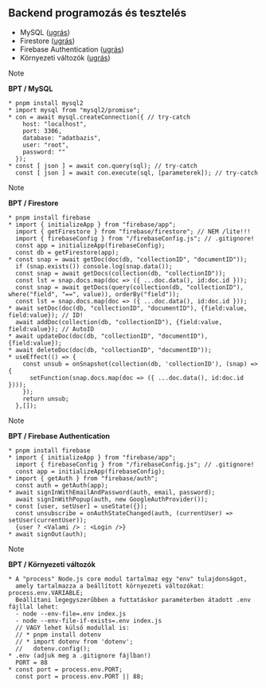 ## Backend programozás és tesztelés
- MySQL ([ugrás](#bpt_mysql))
- Firestore ([ugrás](#bpt_firestore))
- Firebase Authentication ([ugrás](#bpt_firebase_auth))
- Környezeti változók ([ugrás](#bpt_environment))

<a name="bpt_mysql"></a>
> [!NOTE]
> **BPT / MySQL**

```
* pnpm install mysql2
* import mysql from "mysql2/promise";
* con = await mysql.createConnection({ // try-catch
    host: "localhost",
    port: 3306,
    database: "adatbazis",
    user: "root",
    password: ""
  });
* const [ json ] = await con.query(sql); // try-catch
  const [ json ] = await con.execute(sql, [parameterek]); // try-catch
```

<a name="bpt_firestore"></a>
> [!NOTE]
> **BPT / Firestore**

```
* pnpm install firebase
* import { initializeApp } from "firebase/app";
  import { getFirestore } from "firebase/firestore"; // NEM /lite!!!
  import { firebaseConfig } from "/firebaseConfig.js"; // .gitignore!
  const app = initializeApp(firebaseConfig);
  const db = getFirestore(app);
* const snap = await getDoc(doc(db, "collectionID", "documentID"));
  if (snap.exists()) console.log(snap.data());
  const snap = await getDocs(collection(db, "collectionID"));
  const lst = snap.docs.map(doc => ({ ...doc.data(), id:doc.id }));
  const snap = await getDocs(query(collection(db, "collectionID"), where("field", "==", value)), orderBy("field"));
  const lst = snap.docs.map(doc => ({ ...doc.data(), id:doc.id }));
* await setDoc(doc(db, "collectionID", "documentID"), {field:value, field:value}); // ID!
  await addDoc(collection(db, "collectionID"), {field:value, field:value}); // AutoID
* await updateDoc(doc(db, "collectionID", "documentID"), {field:value});
* await deleteDoc(doc(db, "collectionID", "documentID"));
* useEffect(() => {
    const unsub = onSnapshot(collection(db, 'collectionID'), (snap) => {
      setFunction(snap.docs.map(doc => ({ ...doc.data(), id:doc.id })));
    });
    return unsub;
  },[]);
```

<a name="bpt_environment"></a>
> [!NOTE]
> **BPT / Firebase Authentication**

```
* pnpm install firebase
* import { initializeApp } from "firebase/app";
  import { firebaseConfig } from "/firebaseConfig.js"; // .gitignore!
  const app = initializeApp(firebaseConfig);
* import { getAuth } from "firebase/auth";
  const auth = getAuth(app);
* await signInWithEmailAndPassword(auth, email, password);
  await signInWithPopup(auth, new GoogleAuthProvider());
* const [user, setUser] = useState({});
  const unsubscribe = onAuthStateChanged(auth, (currentUser) => setUser(currentUser));
  {user ? <Valami /> : <Login />}
* await signOut(auth);
```

<a name="bpt_environment"></a>
> [!NOTE]
> **BPT / Környezeti változók**

```
* A "process" Node.js core modul tartalmaz egy "env" tulajdonságot,
  amely tartalmazza a beállított környezeti változókat: process.env.VARIABLE;
  Beállítani legegyszerűbben a futtatáskor paraméterben átadott .env fájllal lehet:
  - node --env-file=.env index.js
  - node --env-file-if-exists=.env index.js
  // VAGY lehet külső modullal is:
  // * pnpm install dotenv
  // * import dotenv from 'dotenv';
  //   dotenv.config();
* .env (adjuk meg a .gitignore fájlban!)
  PORT = 88
* const port = process.env.PORT;
  const port = process.env.PORT || 88;
```
